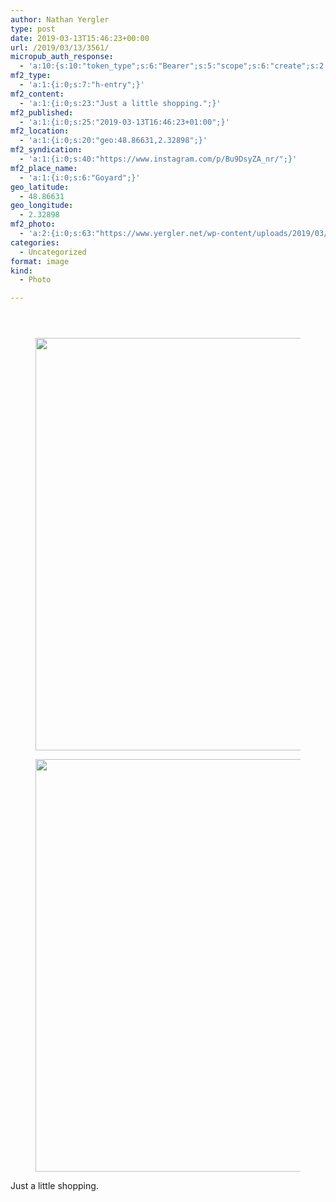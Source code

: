 ```yaml
---
author: Nathan Yergler
type: post
date: 2019-03-13T15:46:23+00:00
url: /2019/03/13/3561/
micropub_auth_response:
  - 'a:10:{s:10:"token_type";s:6:"Bearer";s:5:"scope";s:6:"create";s:2:"me";s:24:"https://www.yergler.net/";s:9:"issued_by";s:51:"https://www.yergler.net/wp-json/indieauth/1.0/token";s:9:"client_id";s:24:"https://ownyourgram.com/";s:11:"client_name";s:11:"OwnYourGram";s:11:"client_icon";s:35:"https://ownyourgram.com/favicon.ico";s:9:"issued_at";i:1548307572;s:4:"user";i:2;s:13:"last_accessed";i:1552492885;}'
mf2_type:
  - 'a:1:{i:0;s:7:"h-entry";}'
mf2_content:
  - 'a:1:{i:0;s:23:"Just a little shopping.";}'
mf2_published:
  - 'a:1:{i:0;s:25:"2019-03-13T16:46:23+01:00";}'
mf2_location:
  - 'a:1:{i:0;s:20:"geo:48.86631,2.32898";}'
mf2_syndication:
  - 'a:1:{i:0;s:40:"https://www.instagram.com/p/Bu9DsyZA_nr/";}'
mf2_place_name:
  - 'a:1:{i:0;s:6:"Goyard";}'
geo_latitude:
  - 48.86631
geo_longitude:
  - 2.32898
mf2_photo:
  - 'a:2:{i:0;s:63:"https://www.yergler.net/wp-content/uploads/2019/03/igeha5EC.jpg";i:1;s:63:"https://www.yergler.net/wp-content/uploads/2019/03/igNgAPuV.jpg";}'
categories:
  - Uncategorized
format: image
kind:
  - Photo

---
```

<section class="response"> <header> </header> 

<div data-carousel-extra='{"blog_id":1,"permalink":"https:\/\/www.yergler.net\/2019\/03\/13\/3561\/"}' id='gallery-28' class='gallery galleryid-3561 gallery-columns-1 gallery-size-large'>
  <figure class='gallery-item'> 
  
  <div class='gallery-icon landscape'>
    <a href='https://www.yergler.net/wp-content/uploads/2019/03/igeha5EC.jpg'><img width="660" height="660" src="https://www.yergler.net/wp-content/uploads/2019/03/igeha5EC-1024x1024.jpg" class="attachment-large size-large u-photo" alt="" loading="lazy" srcset="https://www.yergler.net/wp-content/uploads/2019/03/igeha5EC-1024x1024.jpg 1024w, https://www.yergler.net/wp-content/uploads/2019/03/igeha5EC-150x150.jpg 150w, https://www.yergler.net/wp-content/uploads/2019/03/igeha5EC-300x300.jpg 300w, https://www.yergler.net/wp-content/uploads/2019/03/igeha5EC-768x768.jpg 768w, https://www.yergler.net/wp-content/uploads/2019/03/igeha5EC-800x800.jpg 800w, https://www.yergler.net/wp-content/uploads/2019/03/igeha5EC-50x50.jpg 50w, https://www.yergler.net/wp-content/uploads/2019/03/igeha5EC.jpg 1080w" sizes="(max-width: 660px) 100vw, 660px" data-attachment-id="3562" data-permalink="https://www.yergler.net/2019/03/13/3561/igeha5ec/" data-orig-file="https://www.yergler.net/wp-content/uploads/2019/03/igeha5EC.jpg" data-orig-size="1080,1080" data-comments-opened="0" data-image-meta="{&quot;aperture&quot;:&quot;0&quot;,&quot;credit&quot;:&quot;&quot;,&quot;camera&quot;:&quot;&quot;,&quot;caption&quot;:&quot;&quot;,&quot;created_timestamp&quot;:&quot;0&quot;,&quot;copyright&quot;:&quot;&quot;,&quot;focal_length&quot;:&quot;0&quot;,&quot;iso&quot;:&quot;0&quot;,&quot;shutter_speed&quot;:&quot;0&quot;,&quot;title&quot;:&quot;&quot;,&quot;orientation&quot;:&quot;0&quot;}" data-image-title="igeha5EC" data-image-description="" data-image-caption="" data-medium-file="https://www.yergler.net/wp-content/uploads/2019/03/igeha5EC-300x300.jpg" data-large-file="https://www.yergler.net/wp-content/uploads/2019/03/igeha5EC-1024x1024.jpg" /></a>
  </div></figure> <figure class='gallery-item'> 
  
  <div class='gallery-icon landscape'>
    <a href='https://www.yergler.net/wp-content/uploads/2019/03/igNgAPuV.jpg'><img width="660" height="660" src="https://www.yergler.net/wp-content/uploads/2019/03/igNgAPuV-1024x1024.jpg" class="attachment-large size-large u-photo" alt="" loading="lazy" srcset="https://www.yergler.net/wp-content/uploads/2019/03/igNgAPuV-1024x1024.jpg 1024w, https://www.yergler.net/wp-content/uploads/2019/03/igNgAPuV-150x150.jpg 150w, https://www.yergler.net/wp-content/uploads/2019/03/igNgAPuV-300x300.jpg 300w, https://www.yergler.net/wp-content/uploads/2019/03/igNgAPuV-768x768.jpg 768w, https://www.yergler.net/wp-content/uploads/2019/03/igNgAPuV-800x800.jpg 800w, https://www.yergler.net/wp-content/uploads/2019/03/igNgAPuV-50x50.jpg 50w, https://www.yergler.net/wp-content/uploads/2019/03/igNgAPuV.jpg 1080w" sizes="(max-width: 660px) 100vw, 660px" data-attachment-id="3563" data-permalink="https://www.yergler.net/2019/03/13/3561/igngapuv/" data-orig-file="https://www.yergler.net/wp-content/uploads/2019/03/igNgAPuV.jpg" data-orig-size="1080,1080" data-comments-opened="0" data-image-meta="{&quot;aperture&quot;:&quot;0&quot;,&quot;credit&quot;:&quot;&quot;,&quot;camera&quot;:&quot;&quot;,&quot;caption&quot;:&quot;&quot;,&quot;created_timestamp&quot;:&quot;0&quot;,&quot;copyright&quot;:&quot;&quot;,&quot;focal_length&quot;:&quot;0&quot;,&quot;iso&quot;:&quot;0&quot;,&quot;shutter_speed&quot;:&quot;0&quot;,&quot;title&quot;:&quot;&quot;,&quot;orientation&quot;:&quot;0&quot;}" data-image-title="igNgAPuV" data-image-description="" data-image-caption="" data-medium-file="https://www.yergler.net/wp-content/uploads/2019/03/igNgAPuV-300x300.jpg" data-large-file="https://www.yergler.net/wp-content/uploads/2019/03/igNgAPuV-1024x1024.jpg" /></a>
  </div></figure>
</div></section> 

Just a little shopping.